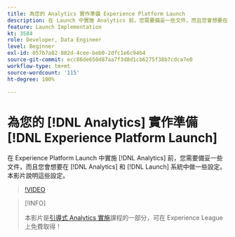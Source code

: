 ```yaml
---
title: 為您的 Analytics 實作準備 Experience Platform Launch
description: 在 Launch 中實施 Analytics 前，您需要備妥一些文件，而且您會想要在 Analytics 和 Launch 系統中做一些設定。本影片說明這些設定。
feature: Launch Implementation
kt: 3584
role: Developer, Data Engineer
level: Beginner
exl-id: 057b7a82-882d-4cee-beb0-2dfc1e6c94b4
source-git-commit: ecc86de650d87aa7f3d8d1cb6275f38b7cdca7e0
workflow-type: tm+mt
source-wordcount: '115'
ht-degree: 100%

---
```


# 為您的 [!DNL Analytics] 實作準備 [!DNL Experience Platform Launch]

在 Experience Platform Launch 中實施 [!DNL Analytics] 前，您需要備妥一些文件，而且您會想要在 [!DNL Analytics] 和 [!DNL Launch] 系統中做一些設定。本影片說明這些設定。

>[!VIDEO](https://video.tv.adobe.com/v/28752/?quality=12&learn=on)

>[!INFO]
>
> 本影片是[引導式 Analytics 實施](https://experienceleague.adobe.com/?recommended=Analytics-D-1-2019.1)課程的一部分，可在 Experience League 上免費取得！
